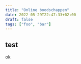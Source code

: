 ```yaml
---
title: "Online boodschappen"
date: 2022-05-29T22:47:33+02:00
draft: false
tags: ["foo", "bar"]
---
```


## test
ok

